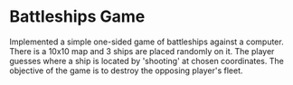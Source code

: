 # Battleships Game

Implemented a simple one-sided game of battleships against a computer. There is a 10x10 map and 3 ships are placed randomly on it. The player guesses where a ship is located by 'shooting' at chosen coordinates. The objective of the game is to destroy the opposing player's fleet.
